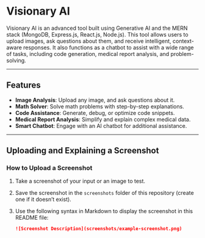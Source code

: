 # Visionary AI

Visionary AI is an advanced tool built using Generative AI and the MERN stack (MongoDB, Express.js, React.js, Node.js). This tool allows users to upload images, ask questions about them, and receive intelligent, context-aware responses. It also functions as a chatbot to assist with a wide range of tasks, including code generation, medical report analysis, and problem-solving.

---

## Features
- **Image Analysis**: Upload any image, and ask questions about it.
- **Math Solver**: Solve math problems with step-by-step explanations.
- **Code Assistance**: Generate, debug, or optimize code snippets.
- **Medical Report Analysis**: Simplify and explain complex medical data.
- **Smart Chatbot**: Engage with an AI chatbot for additional assistance.

---

## Uploading and Explaining a Screenshot

### How to Upload a Screenshot
1. Take a screenshot of your input or an image to test.
2. Save the screenshot in the `screenshots` folder of this repository (create one if it doesn’t exist).
3. Use the following syntax in Markdown to display the screenshot in this README file:

   ```markdown
   ![Screenshot Description](screenshots/example-screenshot.png)

